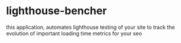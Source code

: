 # lighthouse-bencher
this application, automates lighthouse testing of your site to track the evolution of important loading time metrics for your seo
